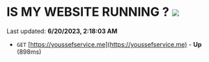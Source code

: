 # IS MY WEBSITE RUNNING ? [![](https://img.shields.io/static/v1?label=Sponsor&message=%E2%9D%A4&logo=GitHub&color=%23fe8e86)](https://github.com/sponsors/<username>)

Last updated: **6/20/2023, 2:18:03 AM**

- `GET` [https://youssefservice.me](https://youssefservice.me) - **Up** (898ms)
